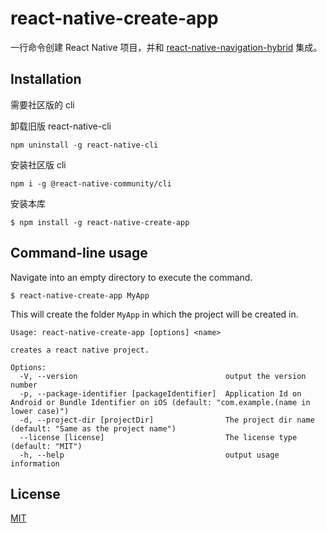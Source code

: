 # react-native-create-app

一行命令创建 React Native 项目，并和 [react-native-navigation-hybrid](https://github.com/listenzz/react-native-navigation-hybrid) 集成。

## Installation

需要社区版的 cli

卸载旧版 react-native-cli

```
npm uninstall -g react-native-cli
```

安装社区版 cli

```
npm i -g @react-native-community/cli
```

安装本库

```
$ npm install -g react-native-create-app
```

## Command-line usage

Navigate into an empty directory to execute the command.

```
$ react-native-create-app MyApp
```

This will create the folder `MyApp` in which the project will be created in.

```
Usage: react-native-create-app [options] <name>

creates a react native project.

Options:
  -V, --version                                 output the version number
  -p, --package-identifier [packageIdentifier]  Application Id on Android or Bundle Identifier on iOS (default: "com.example.(name in lower case)")
  -d, --project-dir [projectDir]                The project dir name (default: "Same as the project name")
  --license [license]                           The license type (default: "MIT")
  -h, --help                                    output usage information
```

## License

[MIT](./LICENSE)
